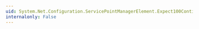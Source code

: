 ```yaml
---
uid: System.Net.Configuration.ServicePointManagerElement.Expect100Continue
internalonly: False
---
```

